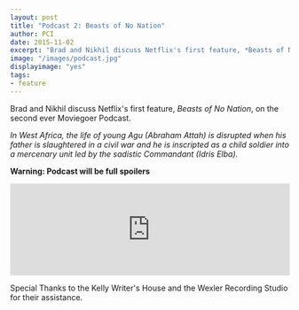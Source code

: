 ```yaml
---
layout: post
title: "Podcast 2: Beasts of No Nation"
author: PCI
date: 2015-11-02
excerpt: "Brad and Nikhil discuss Netflix's first feature, *Beasts of No Nation*, on the second ever Moviegoer Podcast."
image: "/images/podcast.jpg"
displayimage: "yes"
tags: 
- feature
---
```


Brad and Nikhil discuss Netflix's first feature, *Beasts of No Nation*, on the second ever Moviegoer Podcast. 

*In West Africa, the life of young Agu (Abraham Attah) is disrupted when his father is slaughtered in a civil war and he is inscripted as a child soldier into a mercenary unit led by the sadistic Commandant (Idris Elba).*

**Warning: Podcast will be full spoilers**

<iframe width="100%" height="166" scrolling="no" frameborder="no" src="https://w.soundcloud.com/player/?url=https%3A//api.soundcloud.com/tracks/231270775&amp;color=ff5500&amp;auto_play=false&amp;hide_related=false&amp;show_comments=true&amp;show_user=true&amp;show_reposts=false"></iframe>

Special Thanks to the Kelly Writer's House and the Wexler Recording Studio for their assistance.
